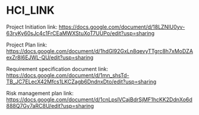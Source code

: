 # HCI_LINK

Project Initiation link: https://docs.google.com/document/d/18LZNIU0yv-63ryKy60sJc4c1FrCEaMWXStuXoT7UUPo/edit?usp=sharing

Project Plan link: https://docs.google.com/document/d/1hdGl92GxLn8qevyTTgrc8h7xMoDZAexZr8I6EJWL-QU/edit?usp=sharing

Requirement specification document link: https://docs.google.com/document/d/1mn_shsTd-TB_JC7ELecX42Mfcs1LKCZagb6DndnxDto/edit?usp=sharing

Risk management plan link: https://docs.google.com/document/d/1cnLpslVCajBdrSjMF1hcKK2DdnXo6d888Q7Gy7aRC8U/edit?usp=sharing
